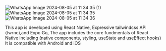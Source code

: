 ![WhatsApp Image 2024-08-05 at 11 34 35 (1)](https://github.com/user-attachments/assets/e4fc6028-058e-4d4c-abe4-89a4d2b97d3b)
![WhatsApp Image 2024-08-05 at 11 34 35](https://github.com/user-attachments/assets/59c2ff1a-6d13-4240-a1ef-e0b032b54540)
![WhatsApp Image 2024-08-05 at 11 34 36](https://github.com/user-attachments/assets/741fa6c3-9c9c-4473-8719-e1e9b2acb0c2)



This app is developed using React Native, Expressive tailwindcss API (twrnc),and Expo Go, The app includes the core fundmentals of React Native including (native components, styling, useState and useEffect hooks)
It is compatible with Android and iOS


